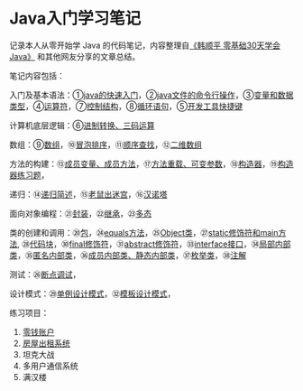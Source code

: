 # Java入门学习笔记

记录本人从零开始学 Java 的代码笔记，内容整理自[《韩顺平 零基础30天学会Java》](https://www.bilibili.com/av203821664) 和其他网友分享的文章总结。



笔记内容包括：

入门及基本语法：①[java的快速入门](https://github.com/92rw/Java-Study-Notes/blob/main/JavaNote/Studynote01_Hello.java)，②[java文件的命令行操作](https://github.com/92rw/Java-Study-Notes/blob/main/JavaNote/Studynote02_Hello.java)，③[变量和数据类型](https://github.com/92rw/Java-Study-Notes/blob/main/JavaNote/Studynote03_Var.java)，④[运算符](https://github.com/92rw/Java-Study-Notes/blob/main/JavaNote/Studynote04_Operator.java)，⑦[控制结构](https://github.com/92rw/Java-Study-Notes/blob/main/JavaNote/Studynote07_ControlStructure.java)，⑧[循环语句](https://github.com/92rw/Java-Study-Notes/blob/main/JavaNote/Studynote08_LoopCircle.java)，⑤[开发工具快捷键](https://github.com/92rw/Java-Study-Notes/blob/main/JavaNote/Studynote05_API.java)

计算机底层逻辑：⑥[进制转换、三码运算](https://github.com/92rw/Java-Study-Notes/blob/main/JavaNote/Studynote06_Numeral.java)

数组：⑨[数组](https://github.com/92rw/Java-Study-Notes/blob/main/JavaNote/Studynote09_Array.java)，⑩[冒泡排序](https://github.com/92rw/Java-Study-Notes/blob/main/JavaNote/Studynote10_BubbleSort.java)，⑪[顺序查找](https://github.com/92rw/Java-Study-Notes/blob/main/JavaNote/Studynote11_SeqSearch.java)，⑫[二维数组](https://github.com/92rw/Java-Study-Notes/blob/main/JavaNote/Studynote12_2dArray.java)

方法的构建：⑬[成员变量、成员方法](https://github.com/92rw/Java-Study-Notes/blob/main/JavaNote/Studynote13_Object.java)，⑰[方法重载、可变参数](https://github.com/92rw/Java-Study-Notes/blob/main/JavaNote/Studynote17_DuplicateName.java)，⑱[构造器](https://github.com/92rw/Java-Study-Notes/blob/main/JavaNote/Studynote18_Constructor.java)，⑲[构造器练习题](https://github.com/92rw/Java-Study-Notes/blob/main/JavaNote/Studynote19_elementaryOOP.java)，

递归：⑭[递归简述](https://github.com/92rw/Java-Study-Notes/blob/main/JavaNote/Studynote14_Recursion.java)，⑮[老鼠出迷宫](https://github.com/92rw/Java-Study-Notes/blob/main/JavaNote/Studynote15_LabyrinthRat.java)，⑯[汉诺塔](https://github.com/92rw/Java-Study-Notes/blob/main/JavaNote/Studynote16_HanoiTower.java)

面向对象编程：㉑[封装](https://github.com/92rw/Java-Study-Notes/blob/main/JavaNote/Studynote21_Encapsulation.java)，㉒[继承](https://github.com/92rw/Java-Study-Notes/blob/main/JavaNote/Studynote22_Extends.java)，㉓[多态](https://github.com/92rw/Java-Study-Notes/blob/main/JavaNote/Studynote23_Polymorphic.java) 

类的创建和调用：⑳[包](https://github.com/92rw/Java-Study-Notes/blob/main/JavaNote/Studynote20_Package.java)，㉔[equals方法](https://github.com/92rw/Java-Study-Notes/blob/main/JavaNote/Studynote24_equals.java)，㉕[Object类](https://github.com/92rw/Java-Study-Notes/blob/main/JavaNote/Studynote25_classObject.java)，㉗[static修饰符和main方法](https://github.com/92rw/Java-Study-Notes/blob/main/JavaNote/Studynote27_static_main.java), ㉘[代码块](https://github.com/92rw/Java-Study-Notes/blob/main/JavaNote/Studynote28_CodeBlock.java)，㉚[final修饰符](https://github.com/92rw/Java-Study-Notes/blob/main/JavaNote/Studynote30_final.java)，㉛[abstract修饰符](https://github.com/92rw/Java-Study-Notes/blob/main/JavaNote/Studynote31_abstract.java)，㉝[interface接口](https://github.com/92rw/Java-Study-Notes/blob/main/JavaNote/Studynote33_Interface.java)，㉞[局部内部类](https://github.com/92rw/Java-Study-Notes/blob/main/JavaNote/Studynote34_NestedClass.java)，㉟[匿名内部类](https://github.com/92rw/Java-Study-Notes/blob/main/JavaNote/Studynote35_NestedAnonymous.java)，㊱[成员内部类、静态内部类](https://github.com/92rw/Java-Study-Notes/blob/main/JavaNote/Studynote36_NestedMenber.java)，㊲[枚举类](https://github.com/92rw/Java-Study-Notes/blob/main/JavaNote/Studynote37_Enumeration.java)，㊳[注解](https://github.com/92rw/Java-Study-Notes/blob/main/JavaNote/Studynote38_Annotation.java)

测试：㉖[断点调试](https://github.com/92rw/Java-Study-Notes/blob/main/JavaNote/Studynote26_Debug.java)，

设计模式：㉙[单例设计模式](https://github.com/92rw/Java-Study-Notes/blob/main/JavaNote/Studynote29_Singleton.java)，㉜[模板设计模式](https://github.com/92rw/Java-Study-Notes/blob/main/JavaNote/Studynote32_Prototype.java)，



练习项目：

1. [零钱账户](https://github.com/92rw/Java-Study-Notes/blob/main/Exercise/PocketMoney/Design.md)
2. [房屋出租系统](https://github.com/92rw/Java-Study-Notes/blob/main/Exercise/HouseRenting/Design.md)
3. 坦克大战
4. 多用户通信系统
5. 满汉楼
